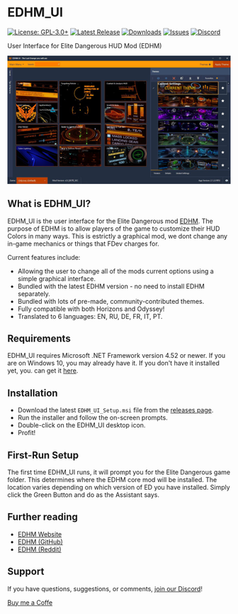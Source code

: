 # EDHM_UI

[![License: GPL-3.0+](https://img.shields.io/badge/license-GPL--3.0%2B-blue.svg)](https://raw.githubusercontent.com/BlueMystical/EDHM_UI/main/license.txt)
[![Latest Release](https://img.shields.io/github/v/release/BlueMystical/EDHM_UI)](https://github.com/BlueMystical/EDHM_UI/releases)
[![Downloads](https://img.shields.io/github/downloads/BlueMystical/EDHM_UI/latest/total)](https://github.com/BlueMystical/EDHM_UI/releases)
[![Issues](https://img.shields.io/github/issues/BlueMystical/EDHM_UI)](https://github.com/BlueMystical/EDHM_UI/issues)
[![Discord](https://img.shields.io/discord/773552741632180224?color=899AF9)](https://discord.gg/ZaRt6bCXvj)

User Interface for Elite Dangerous HUD Mod (EDHM)

![EDHM_UI Preview](static/preview.jpg)

## What is EDHM_UI?

EDHM_UI is the user interface for the Elite Dangerous mod [EDHM](https://github.com/psychicEgg/EDHM).
The purpose of EDHM is to allow players of the game to customize their HUD Colors in many ways.
This is estrictly a graphical mod, we dont change any in-game mechanics or things that FDev charges for.

Current features include:

* Allowing the user to change all of the mods current options using a simple
  graphical interface.
* Bundled with the latest EDHM version - no need to install EDHM separately.
* Bundled with lots of pre-made, community-contributed themes.
* Fully compatible with both Horizons and Odyssey!
* Translated to 6 languages: EN, RU, DE, FR, IT, PT.

## Requirements

EDHM_UI requires Microsoft .NET Framework version 4.52 or newer. If you are on
Windows 10, you may already have it. If you don't have it installed yet, you.
can get it [here](https://dotnet.microsoft.com/download/dotnet-framework/net452).

## Installation

* Download the latest `EDHM_UI_Setup.msi` file from the [releases page](https://github.com/BlueMystical/EDHM_UI/releases/latest).
* Run the installer and follow the on-screen prompts.
* Double-click on the EDHM_UI desktop icon.
* Profit!

## First-Run Setup

The first time EDHM_UI runs, it will prompt you for the Elite Dangerous game
folder. This determines where the EDHM core mod will be installed. The location
varies depending on which version of ED you have installed. Simply click the Green Button and do as the Assistant says.


## Further reading

* [EDHM Website](https://bluemystical.github.io/edhm-api/)
* [EDHM (GitHub)](https://github.com/psychicEgg/EDHM)
* [EDHM (Reddit)](https://www.reddit.com/r/EliteDangerous/comments/iu4mbj/elite_dangerous_hud_mod_edhm_custom_huds_without/)

## Support

If you have questions, suggestions, or comments, [join our Discord](https://discord.gg/ZaRt6bCXvj)!

[Buy me a Coffe](https://buymeacoffee.com/blue.mystic)

